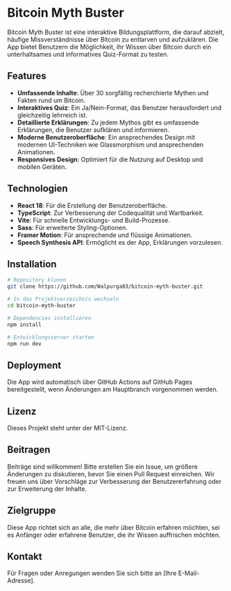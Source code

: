 # Bitcoin Myth Buster

Bitcoin Myth Buster ist eine interaktive Bildungsplattform, die darauf abzielt, häufige Missverständnisse über Bitcoin zu entlarven und aufzuklären. Die App bietet Benutzern die Möglichkeit, ihr Wissen über Bitcoin durch ein unterhaltsames und informatives Quiz-Format zu testen.

## Features

- **Umfassende Inhalte**: Über 30 sorgfältig recherchierte Mythen und Fakten rund um Bitcoin.
- **Interaktives Quiz**: Ein Ja/Nein-Format, das Benutzer herausfordert und gleichzeitig lehrreich ist.
- **Detaillierte Erklärungen**: Zu jedem Mythos gibt es umfassende Erklärungen, die Benutzer aufklären und informieren.
- **Moderne Benutzeroberfläche**: Ein ansprechendes Design mit modernen UI-Techniken wie Glassmorphism und ansprechenden Animationen.
- **Responsives Design**: Optimiert für die Nutzung auf Desktop und mobilen Geräten.

## Technologien

- **React 18**: Für die Erstellung der Benutzeroberfläche.
- **TypeScript**: Zur Verbesserung der Codequalität und Wartbarkeit.
- **Vite**: Für schnelle Entwicklungs- und Build-Prozesse.
- **Sass**: Für erweiterte Styling-Optionen.
- **Framer Motion**: Für ansprechende und flüssige Animationen.
- **Speech Synthesis API**: Ermöglicht es der App, Erklärungen vorzulesen.

## Installation

```bash
# Repository klonen
git clone https://github.com/Walpurga03/bitcoin-myth-buster.git

# In das Projektverzeichnis wechseln
cd bitcoin-myth-buster

# Dependencies installieren
npm install

# Entwicklungsserver starten
npm run dev
```

## Deployment

Die App wird automatisch über GitHub Actions auf GitHub Pages bereitgestellt, wenn Änderungen am Hauptbranch vorgenommen werden.

## Lizenz

Dieses Projekt steht unter der MIT-Lizenz.

## Beitragen

Beiträge sind willkommen! Bitte erstellen Sie ein Issue, um größere Änderungen zu diskutieren, bevor Sie einen Pull Request einreichen. Wir freuen uns über Vorschläge zur Verbesserung der Benutzererfahrung oder zur Erweiterung der Inhalte.

## Zielgruppe

Diese App richtet sich an alle, die mehr über Bitcoin erfahren möchten, sei es Anfänger oder erfahrene Benutzer, die ihr Wissen auffrischen möchten.

## Kontakt

Für Fragen oder Anregungen wenden Sie sich bitte an [Ihre E-Mail-Adresse].
